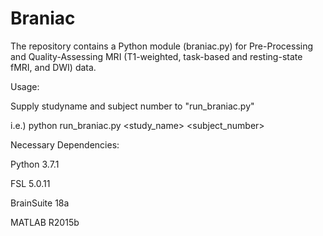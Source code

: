 # Braniac

The repository contains a Python module (braniac.py) for Pre-Processing and Quality-Assessing MRI (T1-weighted, task-based and resting-state fMRI, and DWI) data. 

Usage:

Supply studyname and subject number to "run_braniac.py"

i.e.) python run_braniac.py <study_name> <subject_number>

Necessary Dependencies:

Python 3.7.1 

FSL 5.0.11 

BrainSuite 18a 

MATLAB R2015b 

